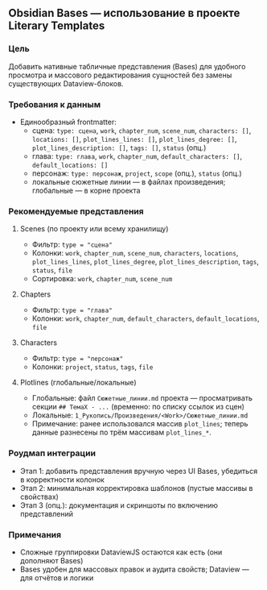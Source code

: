 ## Obsidian Bases — использование в проекте Literary Templates

### Цель
Добавить нативные табличные представления (Bases) для удобного просмотра и массового редактирования сущностей без замены существующих Dataview-блоков.

### Требования к данным 
- Единообразный frontmatter:
  - сцена: `type: сцена`, `work`, `chapter_num`, `scene_num`, `characters: []`, `locations: []`, `plot_lines_lines: []`, `plot_lines_degree: []`, `plot_lines_description: []`, `tags: []`, `status` (опц.)
  - глава: `type: глава`, `work`, `chapter_num`, `default_characters: []`, `default_locations: []`
  - персонаж: `type: персонаж`, `project`, `scope` (опц.), `status` (опц.)
  - локальные сюжетные линии — в файлах произведения; глобальные — в корне проекта

### Рекомендуемые представления
1) Scenes (по проекту или всему хранилищу)
   - Фильтр: `type = "сцена"`
   - Колонки: `work`, `chapter_num`, `scene_num`, `characters`, `locations`, `plot_lines_lines`, `plot_lines_degree`, `plot_lines_description`, `tags`, `status`, `file`
   - Сортировка: `work`, `chapter_num`, `scene_num`

2) Chapters
   - Фильтр: `type = "глава"`
   - Колонки: `work`, `chapter_num`, `default_characters`, `default_locations`, `file`

3) Characters
   - Фильтр: `type = "персонаж"`
   - Колонки: `project`, `status`, `tags`, `file`

4) Plotlines (глобальные/локальные)
   - Глобальные: файл `Сюжетные_линии.md` проекта — просматривать секции `## ТемаX - ...` (временно: по списку ссылок из сцен)
   - Локальные: `1_Рукопись/Произведения/<Work>/Сюжетные_линии.md`
   - Примечание: ранее использовался массив `plot_lines`; теперь данные разнесены по трём массивам `plot_lines_*`.

### Роудмап интеграции
- Этап 1: добавить представления вручную через UI Bases, убедиться в корректности колонок
- Этап 2: минимальная корректировка шаблонов (пустые массивы в свойствах)
- Этап 3 (опц.): документация и скриншоты по включению представлений

### Примечания
- Сложные группировки DataviewJS остаются как есть (они дополняют Bases)
- Bases удобен для массовых правок и аудита свойств; Dataview — для отчётов и логики


